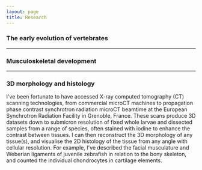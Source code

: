 ```yaml
---
layout: page
title: Research
---
```


### The early evolution of vertebrates

---
### Musculoskeletal development

---
### 3D morphology and histology
I've been fortunate to have accessed X-ray computed tomography (CT) scanning technologies, from commercial microCT machines to propagation phase contrast synchrotron radiation microCT beamtime at the European Synchrotron Radiation Facility in Grenoble, France. These scans produce 3D datasets down to submicron resolution of fixed whole larvae and dissected samples from a range of species, often stained with iodine to enhance the contrast between tissues. I can then reconstruct the 3D morphology of any tissue(s), and visualise the 2D histology of the tissue from any angle with cellular resolution. For example, I've described the facial musculature and Weberian ligaments of juvenile zebrafish in relation to the bony skeleton, and counted the individual chondrocytes in cartilage elements.
